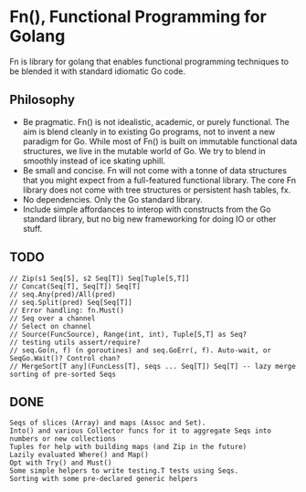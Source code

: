 Fn(), Functional Programming for Golang
====
Fn is library for golang that enables functional programming techniques
to be blended it with standard idiomatic Go code.

Philosophy
----
 * Be pragmatic. Fn() is not idealistic, academic, or purely functional.
   The aim is blend cleanly in to existing Go programs, not to invent
   a new paradigm for Go. While most of Fn() is built on immutable functional
   data structures, we live in the mutable world of Go. We try to blend in
   smoothly instead of ice skating uphill.
 * Be small and concise. Fn will not come with a tonne of data structures
   that you might expect from a full-featured functional library. The
   core Fn library does not come with tree structures or persistent hash tables, fx.
 * No dependencies. Only the Go standard library.
 * Include simple affordances to interop with constructs from the Go standard
   library, but no big new frameworking for doing IO or other stuff.

TODO
---
```
// Zip(s1 Seq[S], s2 Seq[T]) Seq[Tuple[S,T]]
// Concat(Seq[T], Seq[T]) Seq[T]
// seq.Any(pred)/All(pred)
// seq.Split(pred) Seq[Seq[T]]
// Error handling: fn.Must()
// Seq over a channel
// Select on channel
// Source(FuncSource), Range(int, int), Tuple[S,T] as Seq?
// testing utils assert/require?
// seq.Go(n, f) (n goroutines) and seq.GoErr(, f). Auto-wait, or SeqGo.Wait()? Control chan? 
// MergeSort[T any](FuncLess[T], seqs ... Seq[T]) Seq[T] -- lazy merge sorting of pre-sorted Seqs
```

DONE
---
```
Seqs of slices (Array) and maps (Assoc and Set).
Into() and various Collector funcs for it to aggregate Seqs into numbers or new collections
Tuples for help with building maps (and Zip in the future)
Lazily evaluated Where() and Map()
Opt with Try() and Must()
Some simple helpers to write testing.T tests using Seqs.
Sorting with some pre-declared generic helpers
``` 